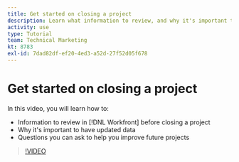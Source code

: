 ```yaml
---
title: Get started on closing a project
description: Learn what information to review, and why it's important to have updated data, in a project before closing it in [!DNL Adobe Workfront].
activity: use
type: Tutorial
team: Technical Marketing
kt: 8783
exl-id: 7dad82df-ef20-4ed3-a52d-27f52d05f678
---
```

# Get started on closing a project

In this video, you will learn how to:

* Information to review in [!DNL Workfront] before closing a project
* Why it's important to have updated data
* Questions you can ask to help you improve future projects

>[!VIDEO](https://video.tv.adobe.com/v/335096/?quality=12)

<!---
learn more urls:
Update task status
Issue statuses
--->
